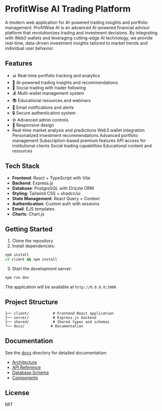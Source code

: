 
# ProfitWise AI Trading Platform

A modern web application for AI-powered trading insights and portfolio management.
ProfitWise AI is an advanced AI-powered financial advisor platform that revolutionizes trading and investment decisions. By integrating with Web3 wallets and leveraging cutting-edge AI technology, we provide real-time, data-driven investment insights tailored to market trends and individual user behavior.

## Features

- 📊 Real-time portfolio tracking and analytics
- 🤖 AI-powered trading insights and recommendations
- 👥 Social trading with trader following
- 💰 Multi-wallet management system
- 📚 Educational resources and webinars
- 📧 Email notifications and alerts
- 🔒 Secure authentication system
- ⚙️ Advanced admin controls
- 📱 Responsive design
- Real-time market analysis and predictions
Web3 wallet integration
Personalized investment recommendations
Advanced portfolio management
Subscription-based premium features
API access for institutional clients
Social trading capabilities
Educational content and resources

## Tech Stack

- **Frontend**: React + TypeScript with Vite
- **Backend**: Express.js
- **Database**: PostgreSQL with Drizzle ORM
- **Styling**: Tailwind CSS + shadcn/ui
- **State Management**: React Query + Context
- **Authentication**: Custom auth with sessions
- **Email**: EJS templates
- **Charts**: Chart.js

## Getting Started

1. Clone the repository
2. Install dependencies:
```bash
npm install
cd client && npm install
```

3. Start the development server:
```bash
npm run dev
```

The application will be available at `http://0.0.0.0:5000`

## Project Structure

```
├── client/           # Frontend React application
├── server/           # Express.js backend
├── shared/           # Shared types and schemas
└── docs/            # Documentation
```

## Documentation

See the [docs](./docs) directory for detailed documentation:

- [Architecture](./docs/ARCHITECTURE.md)
- [API Reference](./docs/API.md)
- [Database Schema](./docs/DATABASE.md)
- [Components](./docs/COMPONENTS.md)

## License

MIT

